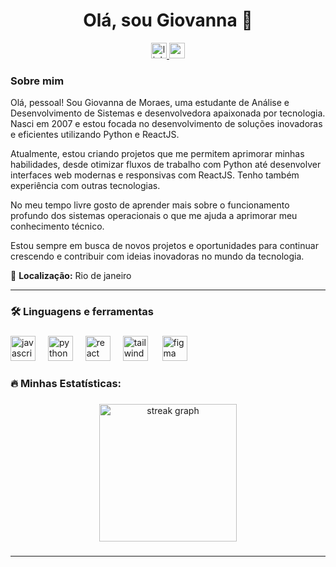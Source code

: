 

<h1 align="center">Olá, sou Giovanna 👋</h1>

<div align="center">
  <a href="www.linkedin.com/in/giovanna-mrs" target="_blank">
    <img src="https://img.shields.io/static/v1?message=LinkedIn&logo=linkedin&label=&color=0077B5&logoColor=white&labelColor=&style=for-the-badge" height="25" alt="linkedin logo" />
  </a>
  <a href="mailto:giovannamrs.dev@gmail.com" target="_blank">
    <img src="https://img.shields.io/static/v1?message=Gmail&logo=gmail&label=&color=D14836&logoColor=white&labelColor=&style=for-the-badge" height="25" alt="gmail logo" />
  </a>
</div>


###

<h3>Sobre mim</h3>
<p align="left">Olá, pessoal! Sou Giovanna de Moraes, uma estudante de Análise e Desenvolvimento de Sistemas e desenvolvedora apaixonada por tecnologia. Nasci em 2007 e estou focada no desenvolvimento de soluções inovadoras e eficientes utilizando Python e ReactJS.

Atualmente, estou criando projetos que me permitem aprimorar minhas habilidades, desde otimizar fluxos de trabalho com Python até desenvolver interfaces web modernas e responsivas com ReactJS. Tenho também experiência com outras tecnologias.

No meu tempo livre gosto de aprender mais sobre o funcionamento profundo dos sistemas operacionais o que me ajuda a aprimorar meu conhecimento técnico.

Estou sempre em busca de novos projetos e oportunidades para continuar crescendo e contribuir com ideias inovadoras no mundo da tecnologia.</p>

📍 **Localização:** Rio de janeiro

---

###

<h3 align="left">🛠 Linguagens e ferramentas</h3>

###

<div align="left">
  <img src="https://cdn.jsdelivr.net/gh/devicons/devicon/icons/javascript/javascript-original.svg" height="40" alt="javascript logo" />
  <img width="12" />
  <img src="https://cdn.jsdelivr.net/gh/devicons/devicon/icons/python/python-original.svg" height="40" alt="python logo" />
  <img width="12" />
  <img src="https://cdn.jsdelivr.net/gh/devicons/devicon/icons/react/react-original.svg" height="40" alt="react logo" />
  <img width="12" />
  <img src="https://cdn.jsdelivr.net/gh/devicons/devicon/icons/tailwindcss/tailwindcss-original-wordmark.svg" height="40" alt="tailwind logo" />
  <img width="15" />
  <img src="https://cdn.jsdelivr.net/gh/devicons/devicon/icons/figma/figma-original.svg" height="40" alt="figma logo" />
</div>


###

<h3 align="left">🔥  Minhas Estatísticas:</h3>

###

<div align="center">
  <img src="https://streak-stats.demolab.com?user=gioomoraes&locale=en&mode=daily&theme=dark&hide_border=false&border_radius=5&order=3" height="220" alt="streak graph" />
</div>


###
---


 
 




<!---
Gioomoraes/Gioomoraes is a ✨ special ✨ repository because its `README.md` (this file) appears on your GitHub profile.
You can click the Preview link to take a look at your changes.
--->
